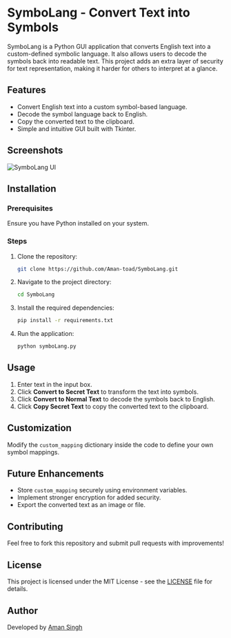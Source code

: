 # SymboLang - Convert Text into Symbols

SymboLang is a Python GUI application that converts English text into a custom-defined symbolic language. It also allows users to decode the symbols back into readable text. This project adds an extra layer of security for text representation, making it harder for others to interpret at a glance.

## Features
- Convert English text into a custom symbol-based language.
- Decode the symbol language back to English.
- Copy the converted text to the clipboard.
- Simple and intuitive GUI built with Tkinter.

## Screenshots
![SymboLang UI](path/to/screenshot.png)

## Installation
### Prerequisites
Ensure you have Python installed on your system.

### Steps
1. Clone the repository:
   ```sh
   git clone https://github.com/Aman-toad/SymboLang.git
   ```
2. Navigate to the project directory:
   ```sh
   cd SymboLang
   ```
3. Install the required dependencies:
   ```sh
   pip install -r requirements.txt
   ```
4. Run the application:
   ```sh
   python symboLang.py
   ```

## Usage
1. Enter text in the input box.
2. Click **Convert to Secret Text** to transform the text into symbols.
3. Click **Convert to Normal Text** to decode the symbols back to English.
4. Click **Copy Secret Text** to copy the converted text to the clipboard.

## Customization
Modify the `custom_mapping` dictionary inside the code to define your own symbol mappings.

## Future Enhancements
- Store `custom_mapping` securely using environment variables.
- Implement stronger encryption for added security.
- Export the converted text as an image or file.

## Contributing
Feel free to fork this repository and submit pull requests with improvements!

## License
This project is licensed under the MIT License - see the [LICENSE](LICENSE) file for details.

## Author
Developed by [Aman Singh](https://github.com/Aman-toad)

